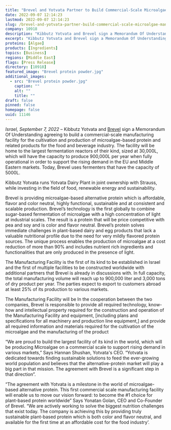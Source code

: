 ```yaml
---
title: "Brevel and Yotvata Partner to Build Commercial-Scale Microalgae Manufacturing Facility"
date: 2022-09-07 12:14:23
lastmod: 2022-09-07 12:14:23
slug: /brevel-and-yotvata-partner-build-commercial-scale-microalgae-manufacturing-facility
company: 10918
description: "Kibbutz Yotvata and Brevel sign a Memorandum Of Understanding agreeing to build a commercial-scale manufacturing facility for the cultivation and production of microalgae-based protein and related products for the food and beverage industry. The facility will be home to the largest fermentation reactors of their kind, sized at 30,000L, which will have the capacity to produce 900,000L per year when fully operational in order to support the rising demand in the EU and Middle Eastern markets."
excerpt: "Kibbutz Yotvata and Brevel sign a Memorandum Of Understanding agreeing to build a commercial-scale manufacturing facility for the cultivation and production of microalgae-based protein and related products for the food and beverage industry. The facility will be home to the largest fermentation reactors of their kind, sized at 30,000L, which will have the capacity to produce 900,000L per year when fully operational in order to support the rising demand in the EU and Middle Eastern markets."
proteins: [Algae]
products: [Ingredients]
topics: [Business]
regions: [Middle East]
flags: [Press Release]
directory: [10918]
featured_image: "Brevel protein powder.jpg"
additional_images:
  - src: "Brevel protein powder.jpg"
    caption: ""
    alt: ""
    title: ""
draft: false
pinned: false
homepage: false
uuid: 11146
---
```

<p><em>Israel, September 7, 2022 – </em>Kibbutz Yotvata and <a href="https://mailtrack.io/trace/link/a2de6f3cb591d2b7889b8a054786d706c3024c3d?url=https%3A%2F%2Fbrevel.co.il%2F&userId=8504106&signature=7ab89b883e5515d8">Brevel</a> sign a Memorandum Of Understanding agreeing to build a commercial-scale manufacturing facility for the cultivation and production of microalgae-based protein and related products for the food and beverage industry. The facility will be home to the largest fermentation reactors of their kind, sized at 30,000L, which will have the capacity to produce 900,000L per year when fully operational in order to support the rising demand in the EU and Middle Eastern markets. Today, Brevel uses fermenters that have the capacity of 5000L.</p>
<p>Kibbutz Yotvata runs Yotvata Dairy Plant in joint ownership with Strauss, while investing in the field of food, renewable energy and sustainability.</p>
<p>Brevel is providing microalgae-based alternative protein which is affordable, flavor and color neutral, highly functional, sustainable and at consistent and scalable production. Brevel’s technology is the first globally to combine sugar-based fermentation of microalgae with a high concentration of light at industrial scales. The result is a protein that will be price competitive with pea and soy and is color and flavor neutral. Brevel’s protein solves immediate challenges in plant-based dairy and egg products that lack a valuable nutritional profile due to the need for very mildly flavored protein sources. The unique process enables the production of microalgae at a cost reduction of more than 90% and includes nutrient rich ingredients and functionalities that are only produced in the presence of light. </p>
<p>The Manufacturing Facility is the first of its kind to be established in Israel and the first of multiple facilities to be constructed worldwide with additional partners that Brevel is already in discussions with. In full capacity, the total manufacturing volume will reach up to 900,000 liter and 3,000 tons of dry product per year. The parties expect to export to customers abroad at least 25% of its production to various markets. </p>
<p>The Manufacturing Facility will be In the cooperation between the two companies, Brevel is responsible to provide all required technology, know-how and intellectual property required for the construction and operation of the Manufacturing Facility and equipment, [including plans and specifications for all machinery and production line equipment,] and provide all required information and materials required for the cultivation of the microalgae and the manufacturing of the product</p>
<p>“We are proud to build the largest facility of its kind in the world, which will be producing Microalgae on a commercial scale to support rising demand in various markets,” Says Hannan Shushan, Yotvata's CEO. “Yotvata is dedicated towards finding sustainable solutions to feed the ever-growing world population and believes that the alternative-protein market will play a big part in that mission. The agreement with Brevel is a significant step in that direction”.</p>
<p>“The agreement with Yotvata is a milestone in the world of microalgae-based alternative protein. This first commercial scale manufacturing facility will enable us to move our vision forward: to become the #1 choice for plant-based protein worldwide” Says Yonatan Golan, CEO and Co-Founder of Brevel. “We are actively working to solve the biggest nutrition challenges that exist today. The company is achieving this by providing truly sustainable plant-based protein which is both color and flavor neutral, and available for the first time at an affordable cost for the food industry’.</p>
